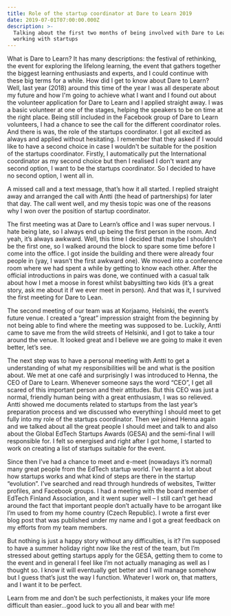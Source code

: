 ```yaml
---
title: Role of the startup coordinator at Dare to Learn 2019
date: 2019-07-01T07:00:00.000Z
description: >-
  Talking about the first two months of being involved with Dare to Learn and
  working with startups
---
```

What is Dare to Learn? It has many descriptions: the festival of rethinking, the event for exploring the lifelong learning, the event that gathers together the biggest learning enthusiasts and experts, and I could continue with these big terms for a while. How did I get to know about Dare to Learn? Well, last year (2018) around this time of the year I was all desperate about my future and how I'm going to achieve what I want and I found out about the volunteer application for Dare to Learn and I applied straight away. I was a basic volunteer at one of the stages, helping the speakers to be on time at the right place. Being still included in the Facebook group of Dare to Learn volunteers, I had a chance to see the call for the different coordinator roles. And there is was, the role of the startups coordinator. I got all excited as always and applied without hesitating. I remember that they asked if I would like to have a second choice in case I wouldn't be suitable for the position of the startups coordinator. Firstly, I automatically put the International coordinator as my second choice but then I realised I don't want any second option, I want to be the startups coordinator. So I decided to have no second option, I went all in.

A missed call and a text message, that’s how it all started. I replied straight away and arranged the call with Antti (the head of partnerships) for later that day. The call went well, and my thesis topic was one of the reasons why I won over the position of startup coordinator. 

The first meeting was at Dare to Learn’s office and I was super nervous. I hate being late, so I always end up being the first person in the room. And yeah, it’s always awkward. Well, this time I decided that maybe I shouldn’t be the first one, so I walked around the block to spare some time before I come into the office. I got inside the building and there were already four people in (yay, I wasn’t the first awkward one). We moved into a conference room where we had spent a while by getting to know each other. After the official introductions in pairs was done, we continued with a casual talk about how I met a moose in forest whilst babysitting two kids (it’s a great story, ask me about it if we ever meet in person). And that was it, I survived the first meeting for Dare to Lean. 

The second meeting of our team was at Korjaamo, Helsinki, the event’s future venue. I created a “great” impression straight from the beginning by not being able to find where the meeting was supposed to be. Luckily, Antti came to save me from the wild streets of Helsinki, and I got to take a tour around the venue. It looked great and I believe we are going to make it even better, let’s see. 

The next step was to have a personal meeting with Antti to get a understanding of what my responsibilities will be and what is the position about. We met at one café and surprisingly I was introduced to Henna, the CEO of Dare to Learn. Whenever someone says the word “CEO”, I get all scared of this important person and their attitudes. But this CEO was just a normal, friendly human being with a great enthusiasm, I was so relieved. Antti showed me documents related to startups from the last year’s preparation process and we discussed who everything I should meet to get fully into my role of the startups coordinator. Then we joined Henna again and we talked about all the great people I should meet and talk to and also about the Global EdTech Startups Awards (GESA) and the semi-final I will responsible for. I felt so energised and right after I got home, I started to work on creating a list of startups suitable for the event. 

Since then I’ve had a chance to meet and e-meet (nowadays it’s normal) many great people from the EdTech startup world. I’ve learnt a lot about how startups works and what kind of steps are there in the startup “evolution”. I’ve searched and read through hundreds of websites, Twitter profiles, and Facebook groups. I had a meeting with the board member of EdTech Finland Association, and it went super well – I still can’t get head around the fact that important people don’t actually have to be arrogant like I’m used to from my home country (Czech Republic).  I wrote a first ever blog post that was published under my name and I got a great feedback on my efforts from my team members. 

But nothing is just a happy story without any difficulties, is it? I’m supposed to have a summer holiday right now like the rest of the team, but I’m stressed about getting startups apply for the GESA, getting them to come to the event and in general I feel like I’m not actually managing as well as I thought so. I know it will eventually get better and I will manage somehow but I guess that’s just the way I function. Whatever I work on, that matters, and I want it to be perfect.

Learn from me and don’t be such perfectionists, it makes your life more difficult than easier…good luck to you all and bear with me!
